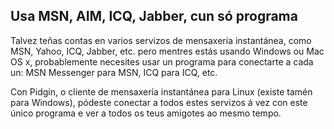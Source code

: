 <?php require("../../entete.php"); ?> <?php require("../../base.php"); ?>

<div id="corps">

<h2>Usa MSN, AIM, ICQ, Jabber, cun só programa</h2>

<p>Talvez teñas contas en varios servizos de mensaxería instantánea, como MSN, Yahoo, ICQ, Jabber, etc. pero mentres estás usando Windows ou Mac OS x, probablemente necesites usar un programa para conectarte a cada un: MSN Messenger para MSN, ICQ para ICQ, etc.</p>

<p>Con Pidgin, o cliente de mensaxería instantánea para Linux (existe tamén para Windows), pódeste conectar a todos estes servizos á vez con este único programa e ver a todos os teus amigotes ao mesmo tempo.</p>

</div> </body> </html>
